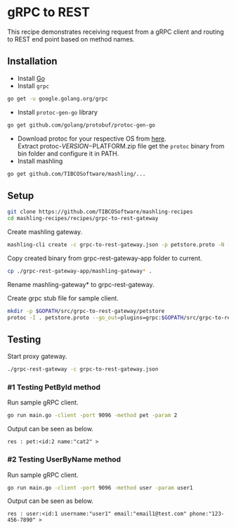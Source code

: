 # gRPC to REST
This recipe demonstrates receiving request from a gRPC client and routing to REST end point based on method names.

## Installation
* Install [Go](https://golang.org/)
* Install `grpc`
```bash
go get -u google.golang.org/grpc
```
* Install `protoc-gen-go` library
```bash
go get github.com/golang/protobuf/protoc-gen-go
```
* Download protoc for your respective OS from [here](https://github.com/google/protobuf/releases).<br>Extract protoc-$VERSION-$PLATFORM.zip file get the `protoc` binary from bin folder and configure it in PATH.
* Install mashling
```bash
go get github.com/TIBCOSoftware/mashling/...
```

## Setup
```bash
git clone https://github.com/TIBCOSoftware/mashling-recipes
cd mashling-recipes/recipes/grpc-to-rest-gateway
```
Create mashling gateway.
```bash
mashling-cli create -c grpc-to-rest-gateway.json -p petstore.proto -N -n grpc-rest-gateway-app
```

Copy created binary from grpc-rest-gateway-app folder to current.
```bash
cp ./grpc-rest-gateway-app/mashling-gateway* .
```

Rename mashling-gateway* to grpc-rest-gateway.

Create grpc stub file for sample client.
```bash
mkdir -p $GOPATH/src/grpc-to-rest-gateway/petstore
protoc -I . petstore.proto --go_out=plugins=grpc:$GOPATH/src/grpc-to-rest-gateway/petstore/
```
## Testing
Start proxy gateway.
```bash
./grpc-rest-gateway -c grpc-to-rest-gateway.json
```
### #1 Testing PetById method
Run sample gRPC client.
```bash
go run main.go -client -port 9096 -method pet -param 2
```
Output can be seen as below.
```
res : pet:<id:2 name:"cat2" >
```
### #2 Testing UserByName method
Run sample gRPC client.
```bash
go run main.go -client -port 9096 -method user -param user1
```
Output can be seen as below.
```
res : user:<id:1 username:"user1" email:"email1@test.com" phone:"123-456-7890" >
```